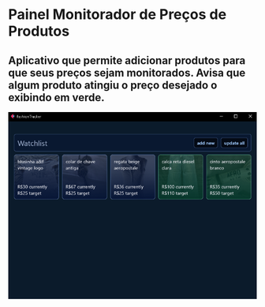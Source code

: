 # Painel Monitorador de Preços de Produtos

Aplicativo que permite adicionar produtos para que seus preços sejam monitorados.
Avisa que algum produto atingiu o preço desejado o exibindo em verde.
---

![pasta do projeto](README/pannel.png)
